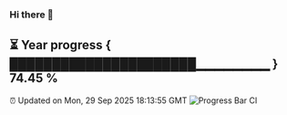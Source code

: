 ### Hi there 👋
⏳ Year progress { ██████████████████████▁▁▁▁▁▁▁▁ } 74.45 %
---
⏰ Updated on Mon, 29 Sep 2025 18:13:55 GMT
![Progress Bar CI](https://github.com/Moyi321/Moyi321/workflows/Progress%20Bar%20CI/badge.svg)
